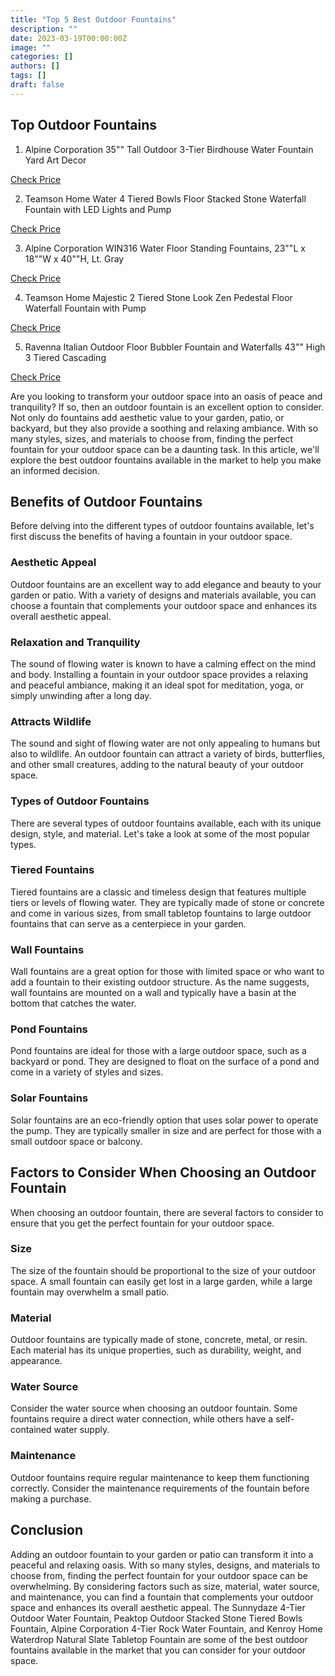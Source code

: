 ```yaml
---
title: "Top 5 Best Outdoor Fountains"
description: ""
date: 2023-03-19T00:00:00Z
image: ""
categories: []
authors: []
tags: []
draft: false
---
```



## Top Outdoor Fountains



1. Alpine Corporation 35"" Tall Outdoor 3-Tier Birdhouse Water Fountain Yard Art Decor

<a target="_blank" button="true" rel="noopener noreferrer  nofollow" class="btn mb-4 me-3  btn-primary" href="https://amzn.to/3IWmfUG">Check Price</a>



2. Teamson Home Water 4 Tiered Bowls Floor Stacked Stone Waterfall Fountain with LED Lights and Pump

<a target="_blank" button="true" rel="noopener noreferrer  nofollow" class="btn mb-4 me-3  btn-primary" href="https://amzn.to/3IURPlO">Check Price</a>



3. Alpine Corporation WIN316 Water Floor Standing Fountains, 23""L x 18""W x 40""H, Lt. Gray

<a target="_blank" button="true" rel="noopener noreferrer  nofollow" class="btn mb-4 me-3  btn-primary" href="https://amzn.to/3Xyvn5Y">Check Price</a>



4. Teamson Home Majestic 2 Tiered Stone Look Zen Pedestal Floor Waterfall Fountain with Pump

<a target="_blank" button="true" rel="noopener noreferrer  nofollow" class="btn mb-4 me-3  btn-primary" href="https://amzn.to/3GPQIkw">Check Price</a>



5. Ravenna Italian Outdoor Floor Bubbler Fountain and Waterfalls 43"" High 3 Tiered Cascading

<a target="_blank" button="true" rel="noopener noreferrer  nofollow" class="btn mb-4 me-3  btn-primary" href="https://amzn.to/3koRRIs">Check Price</a>



Are you looking to transform your outdoor space into an oasis of peace and tranquility? If so, then an outdoor fountain is an excellent option to consider. Not only do fountains add aesthetic value to your garden, patio, or backyard, but they also provide a soothing and relaxing ambiance. With so many styles, sizes, and materials to choose from, finding the perfect fountain for your outdoor space can be a daunting task. In this article, we'll explore the best outdoor fountains available in the market to help you make an informed decision.


## Benefits of Outdoor Fountains

Before delving into the different types of outdoor fountains available, let's first discuss the benefits of having a fountain in your outdoor space.


### Aesthetic Appeal

Outdoor fountains are an excellent way to add elegance and beauty to your garden or patio. With a variety of designs and materials available, you can choose a fountain that complements your outdoor space and enhances its overall aesthetic appeal.


### Relaxation and Tranquility

The sound of flowing water is known to have a calming effect on the mind and body. Installing a fountain in your outdoor space provides a relaxing and peaceful ambiance, making it an ideal spot for meditation, yoga, or simply unwinding after a long day.


### Attracts Wildlife

The sound and sight of flowing water are not only appealing to humans but also to wildlife. An outdoor fountain can attract a variety of birds, butterflies, and other small creatures, adding to the natural beauty of your outdoor space.


### Types of Outdoor Fountains

There are several types of outdoor fountains available, each with its unique design, style, and material. Let's take a look at some of the most popular types.


### Tiered Fountains

Tiered fountains are a classic and timeless design that features multiple tiers or levels of flowing water. They are typically made of stone or concrete and come in various sizes, from small tabletop fountains to large outdoor fountains that can serve as a centerpiece in your garden.


### Wall Fountains

Wall fountains are a great option for those with limited space or who want to add a fountain to their existing outdoor structure. As the name suggests, wall fountains are mounted on a wall and typically have a basin at the bottom that catches the water.


### Pond Fountains

Pond fountains are ideal for those with a large outdoor space, such as a backyard or pond. They are designed to float on the surface of a pond and come in a variety of styles and sizes.


### Solar Fountains

Solar fountains are an eco-friendly option that uses solar power to operate the pump. They are typically smaller in size and are perfect for those with a small outdoor space or balcony.


## Factors to Consider When Choosing an Outdoor Fountain

When choosing an outdoor fountain, there are several factors to consider to ensure that you get the perfect fountain for your outdoor space.


### Size

The size of the fountain should be proportional to the size of your outdoor space. A small fountain can easily get lost in a large garden, while a large fountain may overwhelm a small patio.


### Material

Outdoor fountains are typically made of stone, concrete, metal, or resin. Each material has its unique properties, such as durability, weight, and appearance.


### Water Source

Consider the water source when choosing an outdoor fountain. Some fountains require a direct water connection, while others have a self-contained water supply.


### Maintenance

Outdoor fountains require regular maintenance to keep them functioning correctly. Consider the maintenance requirements of the fountain before making a purchase.


## Conclusion

Adding an outdoor fountain to your garden or patio can transform it into a peaceful and relaxing oasis. With so many styles, designs, and materials to choose from, finding the perfect fountain for your outdoor space can be overwhelming. By considering factors such as size, material, water source, and maintenance, you can find a fountain that complements your outdoor space and enhances its overall aesthetic appeal. The Sunnydaze 4-Tier Outdoor Water Fountain, Peaktop Outdoor Stacked Stone Tiered Bowls Fountain, Alpine Corporation 4-Tier Rock Water Fountain, and Kenroy Home Waterdrop Natural Slate Tabletop Fountain are some of the best outdoor fountains available in the market that you can consider for your outdoor space.

